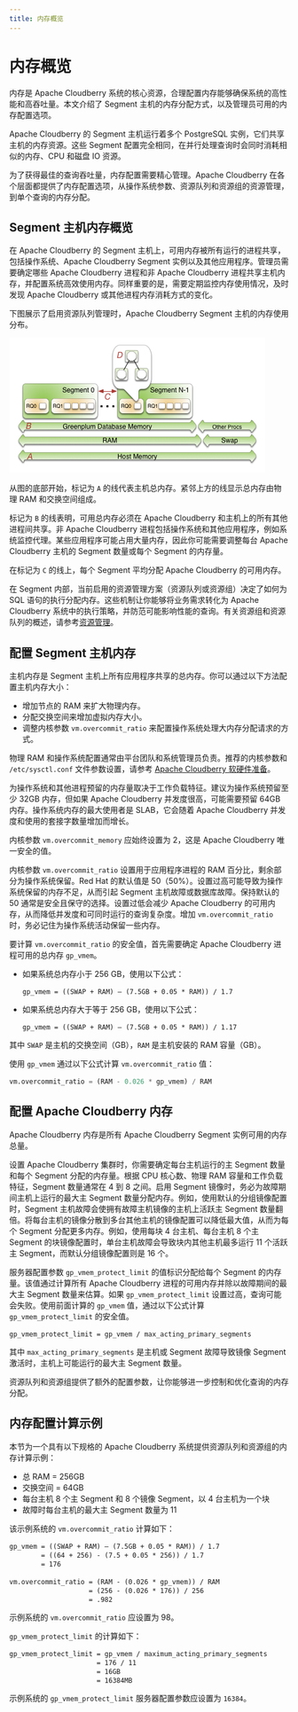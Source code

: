 ```yaml
---
title: 内存概览
---
```


# 内存概览

内存是 Apache Cloudberry 系统的核心资源，合理配置内存能够确保系统的高性能和高吞吐量。本文介绍了 Segment 主机的内存分配方式，以及管理员可用的内存配置选项。

Apache Cloudberry 的 Segment 主机运行着多个 PostgreSQL 实例，它们共享主机的内存资源。这些 Segment 配置完全相同，在并行处理查询时会同时消耗相似的内存、CPU 和磁盘 IO 资源。

为了获得最佳的查询吞吐量，内存配置需要精心管理。Apache Cloudberry 在各个层面都提供了内存配置选项，从操作系统参数、资源队列和资源组的资源管理，到单个查询的内存分配。

## Segment 主机内存概览

在 Apache Cloudberry 的 Segment 主机上，可用内存被所有运行的进程共享，包括操作系统、Apache Cloudberry Segment 实例以及其他应用程序。管理员需要确定哪些 Apache Cloudberry 进程和非 Apache Cloudberry 进程共享主机内存，并配置系统高效使用内存。同样重要的是，需要定期监控内存使用情况，及时发现 Apache Cloudberry 或其他进程内存消耗方式的变化。

下图展示了启用资源队列管理时，Apache Cloudberry Segment 主机的内存使用分布。

![Apache Cloudberry Segment 主机内存](../media/memory-overview.png)

从图的底部开始，标记为 `A` 的线代表主机总内存。紧邻上方的线显示总内存由物理 RAM 和交换空间组成。

标记为 `B` 的线表明，可用总内存必须在 Apache Cloudberry 和主机上的所有其他进程间共享。非 Apache Cloudberry 进程包括操作系统和其他应用程序，例如系统监控代理。某些应用程序可能占用大量内存，因此你可能需要调整每台 Apache Cloudberry 主机的 Segment 数量或每个 Segment 的内存量。

在标记为 `C` 的线上，每个 Segment 平均分配 Apache Cloudberry 的可用内存。

在 Segment 内部，当前启用的资源管理方案（资源队列或资源组）决定了如何为 SQL 语句的执行分配内存。这些机制让你能够将业务需求转化为 Apache Cloudberry 系统中的执行策略，并防范可能影响性能的查询。有关资源组和资源队列的概述，请参考[资源管理](./manage-resources.md)。

## 配置 Segment 主机内存

主机内存是 Segment 主机上所有应用程序共享的总内存。你可以通过以下方法配置主机内存大小：

- 增加节点的 RAM 来扩大物理内存。
- 分配交换空间来增加虚拟内存大小。
- 调整内核参数 `vm.overcommit_ratio` 来配置操作系统处理大内存分配请求的方式。

物理 RAM 和操作系统配置通常由平台团队和系统管理员负责。推荐的内核参数和 `/etc/sysctl.conf` 文件参数设置，请参考 [Apache Cloudberry 软硬件准备](../cbdb-op-software-hardware.md)。

为操作系统和其他进程预留的内存量取决于工作负载特征。建议为操作系统预留至少 32GB 内存，但如果 Apache Cloudberry 并发度很高，可能需要预留 64GB 内存。操作系统内存的最大使用者是 SLAB，它会随着 Apache Cloudberry 并发度和使用的套接字数量增加而增长。

内核参数 `vm.overcommit_memory` 应始终设置为 2，这是 Apache Cloudberry 唯一安全的值。

内核参数 `vm.overcommit_ratio` 设置用于应用程序进程的 RAM 百分比，剩余部分为操作系统保留。Red Hat 的默认值是 50（50%）。设置过高可能导致为操作系统保留的内存不足，从而引起 Segment 主机故障或数据库故障。保持默认的 50 通常是安全且保守的选择。设置过低会减少 Apache Cloudberry 的可用内存，从而降低并发度和可同时运行的查询复杂度。增加 `vm.overcommit_ratio` 时，务必记住为操作系统活动保留一些内存。

要计算 `vm.overcommit_ratio` 的安全值，首先需要确定 Apache Cloudberry 进程可用的总内存 `gp_vmem`。

- 如果系统总内存小于 256 GB，使用以下公式：

    ```shell
    gp_vmem = ((SWAP + RAM) – (7.5GB + 0.05 * RAM)) / 1.7
    ```

- 如果系统总内存大于等于 256 GB，使用以下公式：

    ```shell
    gp_vmem = ((SWAP + RAM) – (7.5GB + 0.05 * RAM)) / 1.17
    ```

其中 `SWAP` 是主机的交换空间（GB），`RAM` 是主机安装的 RAM 容量（GB）。

使用 `gp_vmem` 通过以下公式计算 `vm.overcommit_ratio` 值：

```sql
vm.overcommit_ratio = (RAM - 0.026 * gp_vmem) / RAM
```

## 配置 Apache Cloudberry 内存

Apache Cloudberry 内存是所有 Apache Cloudberry Segment 实例可用的内存总量。

设置 Apache Cloudberry 集群时，你需要确定每台主机运行的主 Segment 数量和每个 Segment 分配的内存量。根据 CPU 核心数、物理 RAM 容量和工作负载特征，Segment 数量通常在 4 到 8 之间。启用 Segment 镜像时，务必为故障期间主机上运行的最大主 Segment 数量分配内存。例如，使用默认的分组镜像配置时，Segment 主机故障会使拥有故障主机镜像的主机上活跃主 Segment 数量翻倍。将每台主机的镜像分散到多台其他主机的镜像配置可以降低最大值，从而为每个 Segment 分配更多内存。例如，使用每块 4 台主机、每台主机 8 个主 Segment 的块镜像配置时，单台主机故障会导致块内其他主机最多运行 11 个活跃主 Segment，而默认分组镜像配置则是 16 个。

服务器配置参数 `gp_vmem_protect_limit` 的值标识分配给每个 Segment 的内存量。该值通过计算所有 Apache Cloudberry 进程的可用内存并除以故障期间的最大主 Segment 数量来估算。如果 `gp_vmem_protect_limit` 设置过高，查询可能会失败。使用前面计算的 `gp_vmem` 值，通过以下公式计算 `gp_vmem_protect_limit` 的安全值。

```shell
gp_vmem_protect_limit = gp_vmem / max_acting_primary_segments
```

其中 `max_acting_primary_segments` 是主机或 Segment 故障导致镜像 Segment 激活时，主机上可能运行的最大主 Segment 数量。

资源队列和资源组提供了额外的配置参数，让你能够进一步控制和优化查询的内存分配。

## 内存配置计算示例

本节为一个具有以下规格的 Apache Cloudberry 系统提供资源队列和资源组的内存计算示例：

- 总 RAM = 256GB
- 交换空间 = 64GB
- 每台主机 8 个主 Segment 和 8 个镜像 Segment，以 4 台主机为一个块
- 故障时每台主机的最大主 Segment 数量为 11

该示例系统的 `vm.overcommit_ratio` 计算如下：

```shell
gp_vmem = ((SWAP + RAM) – (7.5GB + 0.05 * RAM)) / 1.7
        = ((64 + 256) - (7.5 + 0.05 * 256)) / 1.7
        = 176

vm.overcommit_ratio = (RAM - (0.026 * gp_vmem)) / RAM
                    = (256 - (0.026 * 176)) / 256
                    = .982
```

示例系统的 `vm.overcommit_ratio` 应设置为 98。

`gp_vmem_protect_limit` 的计算如下：

```shell
gp_vmem_protect_limit = gp_vmem / maximum_acting_primary_segments
                      = 176 / 11
                      = 16GB
                      = 16384MB
```

示例系统的 `gp_vmem_protect_limit` 服务器配置参数应设置为 `16384`。
